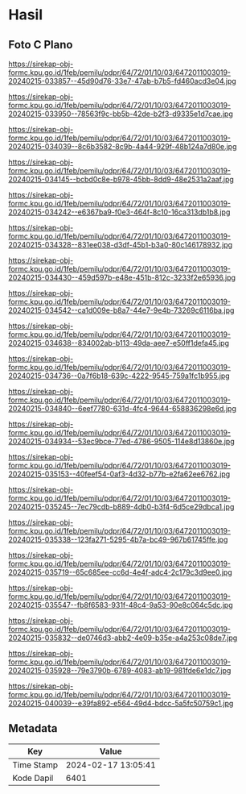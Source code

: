 # Hasil

## Foto C Plano

https://sirekap-obj-formc.kpu.go.id/1feb/pemilu/pdpr/64/72/01/10/03/6472011003019-20240215-033857--45d90d76-33e7-47ab-b7b5-fd460acd3e04.jpg

https://sirekap-obj-formc.kpu.go.id/1feb/pemilu/pdpr/64/72/01/10/03/6472011003019-20240215-033950--78563f9c-bb5b-42de-b2f3-d9335e1d7cae.jpg

https://sirekap-obj-formc.kpu.go.id/1feb/pemilu/pdpr/64/72/01/10/03/6472011003019-20240215-034039--8c6b3582-8c9b-4a44-929f-48b124a7d80e.jpg

https://sirekap-obj-formc.kpu.go.id/1feb/pemilu/pdpr/64/72/01/10/03/6472011003019-20240215-034145--bcbd0c8e-b978-45bb-8dd9-48e2531a2aaf.jpg

https://sirekap-obj-formc.kpu.go.id/1feb/pemilu/pdpr/64/72/01/10/03/6472011003019-20240215-034242--e6367ba9-f0e3-464f-8c10-16ca313db1b8.jpg

https://sirekap-obj-formc.kpu.go.id/1feb/pemilu/pdpr/64/72/01/10/03/6472011003019-20240215-034328--831ee038-d3df-45b1-b3a0-80c146178932.jpg

https://sirekap-obj-formc.kpu.go.id/1feb/pemilu/pdpr/64/72/01/10/03/6472011003019-20240215-034430--459d597b-e48e-451b-812c-3233f2e65936.jpg

https://sirekap-obj-formc.kpu.go.id/1feb/pemilu/pdpr/64/72/01/10/03/6472011003019-20240215-034542--ca1d009e-b8a7-44e7-9e4b-73269c6116ba.jpg

https://sirekap-obj-formc.kpu.go.id/1feb/pemilu/pdpr/64/72/01/10/03/6472011003019-20240215-034638--834002ab-b113-49da-aee7-e50ff1defa45.jpg

https://sirekap-obj-formc.kpu.go.id/1feb/pemilu/pdpr/64/72/01/10/03/6472011003019-20240215-034736--0a7f6b18-639c-4222-9545-759a1fc1b955.jpg

https://sirekap-obj-formc.kpu.go.id/1feb/pemilu/pdpr/64/72/01/10/03/6472011003019-20240215-034840--6eef7780-631d-4fc4-9644-658836298e6d.jpg

https://sirekap-obj-formc.kpu.go.id/1feb/pemilu/pdpr/64/72/01/10/03/6472011003019-20240215-034934--53ec9bce-77ed-4786-9505-114e8d13860e.jpg

https://sirekap-obj-formc.kpu.go.id/1feb/pemilu/pdpr/64/72/01/10/03/6472011003019-20240215-035153--40feef54-0af3-4d32-b77b-e2fa62ee6762.jpg

https://sirekap-obj-formc.kpu.go.id/1feb/pemilu/pdpr/64/72/01/10/03/6472011003019-20240215-035245--7ec79cdb-b889-4db0-b3f4-6d5ce29dbca1.jpg

https://sirekap-obj-formc.kpu.go.id/1feb/pemilu/pdpr/64/72/01/10/03/6472011003019-20240215-035338--123fa271-5295-4b7a-bc49-967b61745ffe.jpg

https://sirekap-obj-formc.kpu.go.id/1feb/pemilu/pdpr/64/72/01/10/03/6472011003019-20240215-035719--65c685ee-cc6d-4e4f-adc4-2c179c3d9ee0.jpg

https://sirekap-obj-formc.kpu.go.id/1feb/pemilu/pdpr/64/72/01/10/03/6472011003019-20240215-035547--fb8f6583-931f-48c4-9a53-90e8c064c5dc.jpg

https://sirekap-obj-formc.kpu.go.id/1feb/pemilu/pdpr/64/72/01/10/03/6472011003019-20240215-035832--de0746d3-abb2-4e09-b35e-a4a253c08de7.jpg

https://sirekap-obj-formc.kpu.go.id/1feb/pemilu/pdpr/64/72/01/10/03/6472011003019-20240215-035928--79e3790b-6789-4083-ab19-981fde6e1dc7.jpg

https://sirekap-obj-formc.kpu.go.id/1feb/pemilu/pdpr/64/72/01/10/03/6472011003019-20240215-040039--e39fa892-e564-49d4-bdcc-5a5fc50759c1.jpg


## Metadata

| Key        | Value               |
| ---------- | ------------------- |
| Time Stamp | 2024-02-17 13:05:41 |
| Kode Dapil | 6401                |



